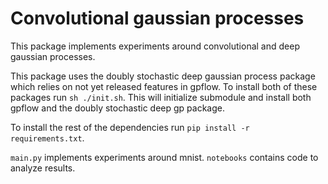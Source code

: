 # Convolutional gaussian processes

This package implements experiments around convolutional and deep gaussian processes.

This package uses the doubly stochastic deep gaussian process package which relies on not yet released features in gpflow. To install both of these packages run `sh ./init.sh`. This will initialize submodule and install both gpflow and the doubly stochastic deep gp package.

To install the rest of the dependencies run `pip install -r requirements.txt`.

`main.py` implements experiments around mnist. `notebooks` contains code to analyze results.



